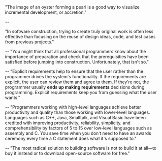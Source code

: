"The image of an oyster forming a pearl is a good way to visualize incremental development, or accretion."

--

"In software construction, trying to create truly original work is often less effective than
focusing on the reuse of design ideas, code, and test cases from previous projects."

--
"You might think that all professional programmers know about the importance of preparation and check 
that the prerequisities have been satisfied before jumping into construction. Unfortunately, that isn't so."

--
"Explicit requirements help to ensure that the user rather than the programmer drives the system's functionality.
If the requirements are explicit, the user can review them and agree to them. 
If they're not, the programmer usually **ends up making requirements** decisions during programming. Explicit requirements 
keep you from guessing what the user wants."

--
"Programmers working with high-level languages achieve better productivity and quality than those working with lower-level languages. Languages such as C++, Java, Smalltalk, and Visual Basic have been credited with improving productivity, reliability, simplicity, and comprehensibility by factors of 5 to 15 over low-level languages such as assembly and C. You save time when you don't need to have an awards ceremony every time a C statement does what it's supposed to."

--
"The most radical solution to building software is not to build it at all—to buy it instead or to download open-source software for free."
